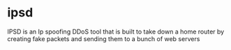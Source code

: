 # ipsd
IPSD is an Ip spoofing DDoS tool that is built to take down a home router by creating fake packets and sending them to a bunch of web servers
